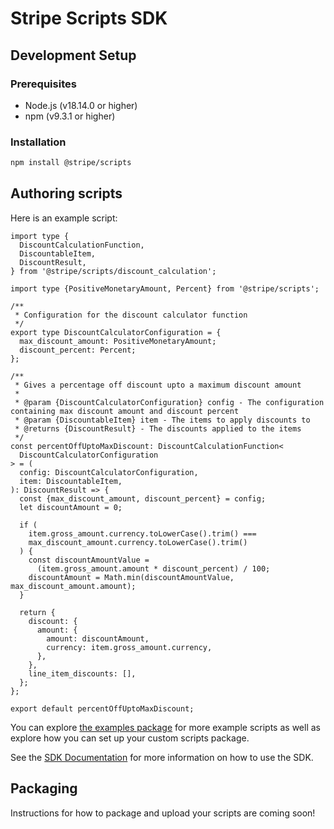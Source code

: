 # Stripe Scripts SDK

## Development Setup

### Prerequisites

- Node.js (v18.14.0 or higher)
- npm (v9.3.1 or higher)

### Installation

```bash
npm install @stripe/scripts
```

## Authoring scripts
Here is an example script:
```
import type {
  DiscountCalculationFunction,
  DiscountableItem,
  DiscountResult,
} from '@stripe/scripts/discount_calculation';

import type {PositiveMonetaryAmount, Percent} from '@stripe/scripts';

/**
 * Configuration for the discount calculator function
 */
export type DiscountCalculatorConfiguration = {
  max_discount_amount: PositiveMonetaryAmount;
  discount_percent: Percent;
};

/**
 * Gives a percentage off discount upto a maximum discount amount
 *
 * @param {DiscountCalculatorConfiguration} config - The configuration containing max discount amount and discount percent
 * @param {DiscountableItem} item - The items to apply discounts to
 * @returns {DiscountResult} - The discounts applied to the items
 */
const percentOffUptoMaxDiscount: DiscountCalculationFunction<
  DiscountCalculatorConfiguration
> = (
  config: DiscountCalculatorConfiguration,
  item: DiscountableItem,
): DiscountResult => {
  const {max_discount_amount, discount_percent} = config;
  let discountAmount = 0;

  if (
    item.gross_amount.currency.toLowerCase().trim() ===
    max_discount_amount.currency.toLowerCase().trim()
  ) {
    const discountAmountValue =
      (item.gross_amount.amount * discount_percent) / 100;
    discountAmount = Math.min(discountAmountValue, max_discount_amount.amount);
  }

  return {
    discount: {
      amount: {
        amount: discountAmount,
        currency: item.gross_amount.currency,
      },
    },
    line_item_discounts: [],
  };
};

export default percentOffUptoMaxDiscount;
```

You can explore [the examples package](https://github.com/stripe/scripts/tree/master/examples) for more example scripts as well as explore how you can set up your custom scripts package.


See the [SDK Documentation](https://docs.corp.stripe.com/billing/subscriptions/script-coupons) for more information on how to use the SDK.


## Packaging

Instructions for how to package and upload your scripts are coming soon!
